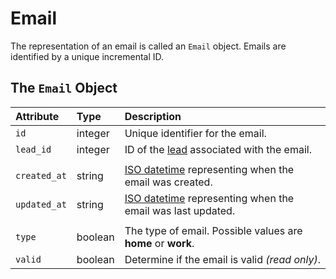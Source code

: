 # Email

The representation of an email is called an `Email` object. Emails are identified by a unique incremental ID.

## The `Email` Object

| **Attribute** | **Type** | **Description** |
| :--- | :--- | :--- |
| `id` | integer | Unique identifier for the email. |
| `lead_id` | integer | ID of the [lead](lead.md#the-lead-object) associated with the email. |
|  |  |  |
| `created_at` | string | [ISO datetime](https://en.wikipedia.org/wiki/ISO_8601) representing when the email was created. |
| `updated_at` | string | [ISO datetime](https://en.wikipedia.org/wiki/ISO_8601) representing when the email was last updated. |
|  |  |  |
| `type` | boolean | The type of email. Possible values are **home** or **work**. |
| `valid` | boolean | Determine if the email is valid _\(read only\)_. |

